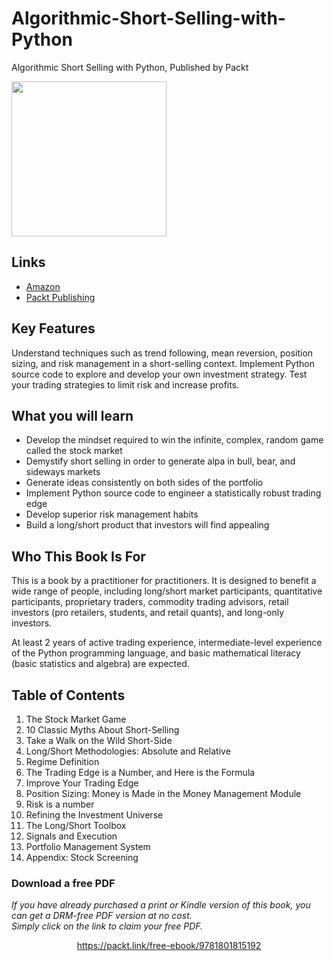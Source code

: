 # Algorithmic-Short-Selling-with-Python
Algorithmic Short Selling with Python, Published by Packt


[<img src="./.other/cover.png" width="248">](https://www.amazon.com/Algorithmic-Short-Selling-Python-algorithmic-consistently-dp-1801815194/dp/1801815194/ref=mt_other?_encoding=UTF8&me=&qid=1632924207)

## Links

* [Amazon](https://www.amazon.com/Algorithmic-Short-Selling-Python-algorithmic-consistently-dp-1801815194/dp/1801815194/ref=mt_other?_encoding=UTF8&me=&qid=1632924207)
* [Packt Publishing](https://www.packtpub.com/product/algorithmic-short-selling-with-python/9781801815192)

## Key Features

Understand techniques such as trend following, mean reversion, position sizing, and risk management in a short-selling context.
Implement Python source code to explore and develop your own investment strategy.
Test your trading strategies to limit risk and increase profits.

## What you will learn

- Develop the mindset required to win the infinite, complex, random game called the stock market
- Demystify short selling in order to generate alpa in bull, bear, and sideways markets
- Generate ideas consistently on both sides of the portfolio
- Implement Python source code to engineer a statistically robust trading edge
- Develop superior risk management habits
- Build a long/short product that investors will find appealing

## Who This Book Is For
This is a book by a practitioner for practitioners. It is designed to benefit a wide range of people, including long/short market participants, quantitative participants, proprietary traders, commodity trading advisors, retail investors (pro retailers, students, and retail quants), and long-only investors.

At least 2 years of active trading experience, intermediate-level experience of the Python programming language, and basic mathematical literacy (basic statistics and algebra) are expected.

## Table of Contents
1. The Stock Market Game
1. 10 Classic Myths About Short-Selling
1. Take a Walk on the Wild Short-Side
1. Long/Short Methodologies: Absolute and Relative
1. Regime Definition
1. The Trading Edge is a Number, and Here is the Formula
1. Improve Your Trading Edge	
1. Position Sizing: Money is Made in the Money Management Module
1. Risk is a number
1. Refining the Investment Universe
1. The Long/Short Toolbox
1. Signals and Execution
1. Portfolio Management System
1. Appendix: Stock Screening 
### Download a free PDF

 <i>If you have already purchased a print or Kindle version of this book, you can get a DRM-free PDF version at no cost.<br>Simply click on the link to claim your free PDF.</i>
<p align="center"> <a href="https://packt.link/free-ebook/9781801815192">https://packt.link/free-ebook/9781801815192 </a> </p>